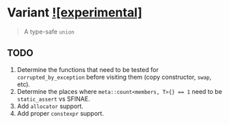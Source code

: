 # Variant [![experimental]](http://github.com/badges/stability-badges)

> A type-safe `union`

## TODO

1. Determine the functions that need to be tested for `corrupted_by_exception`
   before visiting them (copy constructor, `swap`, etc).
2. Determine the places where `meta::count<members, T>{} == 1` need to be
   `static_assert` vs SFINAE.
4. Add `allocator` support.
3. Add proper `constexpr` support.
